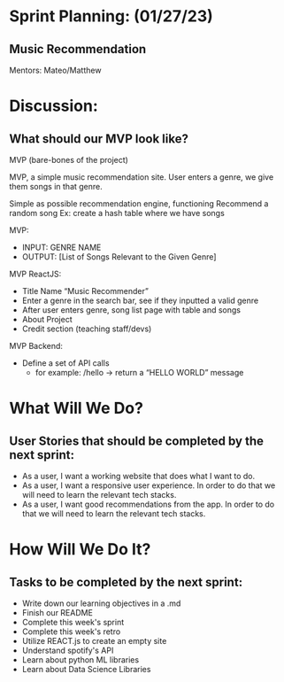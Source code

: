 # Sprint Planning: (01/27/23)
## Music Recommendation
Mentors: Mateo/Matthew

# Discussion: 
## What should our MVP look like?

MVP (bare-bones of the project)

MVP, a simple music recommendation site. User enters a genre, we give them songs in that genre. 

Simple as possible recommendation engine, functioning
Recommend a random song
Ex: create a hash table where we have songs

MVP:
- INPUT: GENRE NAME
- OUTPUT: [List of Songs Relevant to the Given Genre]

MVP ReactJS:
- Title Name “Music Recommender”
- Enter a genre in the search bar, see if they inputted a valid genre
- After user enters genre, song list page with table and songs
- About Project
- Credit section (teaching staff/devs)


MVP Backend:
- Define a set of API calls
    - for example: /hello → return a “HELLO WORLD” message


# What Will We Do?
## User Stories that should be completed by the next sprint:
- As a user, I want a working website that does what I want to do. 
- As a user, I want a responsive user experience. In order to do that we will need to learn the relevant tech stacks.
- As a user, I want good recommendations from the app. In order to do that we will need to learn the relevant tech stacks.

# How Will We Do It?
## Tasks to be completed by the next sprint:
- Write down our learning objectives in a .md
- Finish our README
- Complete this week's sprint
- Complete this week's retro
- Utilize REACT.js to create an empty site
- Understand spotify's API
- Learn about python ML libraries
- Learn about Data Science Libraries



